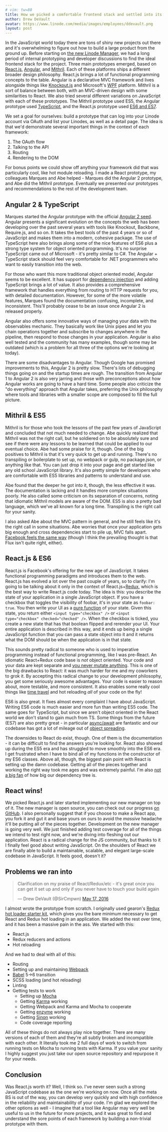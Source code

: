 ```yaml
---
# vim: tw=80
title: How we picked a comfortable frontend stack and settled into its ecosystem
author: Drew DeVault
avatar: https://www.linode.com/media/images/employees/ddevault.png
layout: post
---
```


In the JavaScript world today there are tons of shiny new projects out there and
it's overwhelming to figure out how to build a large product from the ground up.
Before starting on [the new Linode Manager](https://github.com/Linode/manager),
we had a long period of internal prototyping and developer discussions to find
the ideal frontend stack for the project. Three main prototypes emerged, based
on [React.js](http://facebook.github.io/react/),
[Angular](https://angularjs.org/), and [Mithril](http://mithril.js.org/). Each
of these platforms ships a different broader design philosophy. React.js brings
a lot of functional programming concepts to the table. Angular is a declarative
MVC framework and lives alongside things like
[Knockout.js](http://knockoutjs.com/) and Microsoft's
[WPF](https://msdn.microsoft.com/en-us/library/ms754130(v=vs.110).aspx)
platform. Mithril is a sort of balance between both, with an MVC-driven design
with some similarities to React. We also tried several different variations on
JavaScript with each of these prototypes. The Mithril prototype used ES5, the
Angular prototype used [TypeScript](http://www.typescriptlang.org/), and the
React.js prototype used [ES6 and
ES7](https://hacks.mozilla.org/2015/04/es6-in-depth-an-introduction/).

We set a goal for ourselves: build a prototype that can log into your Linode
account via OAuth and list your Linodes, as well as a detail page. The idea is
that we'd demonstrate several important things in the context of each framework:

1. The OAuth flow
1. Talking to the API
1. Routing
1. Rendering to the DOM

For bonus points we could show off anything your framework did that was
particularly cool, like hot module reloading. I made a React prototype, my
colleagues Marques and Abe helped - Marques did the Angular 2 prototype, and Abe
did the Mithril prototype. Eventually we presented our prototypes and
recommendations to the rest of the development team.

## Angular 2 & TypeScript

Marques started the Angular prototype with the official [Angular 2
seed](https://github.com/angular/angular2-seed). Angular presents a significant
evolution on the concepts the web has been developing over the past several
years with tools like Knockout, Backbone, Require.js, and so on. It takes the
best tools of the past 4 years or so of JavaScript and makes them into a modern,
cohesive package. The use of TypeScript here also brings along some of the nice
features of ES6 plus a strong type system for object oriented programming. It's
no surprise TypeScript came out of Microsoft - it's pretty similar to C#. The
Angular + TypeScript stack should feel very comfortable for .NET programmers who
want to easily transition into the web.

For those who want this more traditional object oriented model, Angular seems to
be excellent. It has support for [dependency
injection](https://docs.angularjs.org/guide/di) and adding TypeScript brings a
lot of value. It also provides a comprehensive framework that handles everything
from routing to HTTP requests for you, with detailed documentation. However,
for some of the more volatile features, Marques found the documentation
confusing, incomplete, and inconsistent. This'll probably cease to be an issue
once Angular 2 is released properly.

Angular also offers some innovative ways of managing your data with the
observables mechanic. They basically work like Unix pipes and let you chain
operations together and subscribe to changes anywhere in the pipeline, then
respond to those changes in your application. Angular is also well tested and
the community has many examples, though some may be outdated (which is a problem
for all three of the options we're looking at today).

There are some disadvantages to Angular. Though Google has promised improvements
to this, Angular 2 is pretty slow. There's lots of debugging things going on and
the startup times are rough. The transition from Angular 1 to Angular 2 is also
very jarring and those with preconceptions about how Angular works are going to
have a hard time. Some people also criticize the "do everything" approach that
Angular takes, preferring the Unix philosophy where tools and libraries with a
smaller scope are composed to fill the full picture.

## Mithril & ES5

Mithril is for those who took the lessons of the past few years of JavaScript
and concluded that not much needed to change. Abe quickly realized that Mithril
was not the right call, but he soldiered on to be absolutely sure and see if
there were any lessons to be learned that could be applied to our eventual
choice. Abe had some praise for it, though. One of the big positives to Mithril
is that it's very quick to get up and running. There's no transpiling or
boilerplate to set up, no webpack or gulp, no package.json, or anything like
that. You can just drop it into your page and get started like any old school
JavaScript library. It's also pretty simple for developers who are comfortable
with ES5 libraries and patterns to understand and use.

Abe found that the deeper he got into it, though, the less effective it was. The
documentation is lacking and it handles more complex situations poorly. He also
called some criticism on its separation of concerns, noting that idiomatic
Mithril models are aware of the DOM. ES5 is also a pretty bad language, which
we've all known for a long time. Transpiling is the right call for your sanity.

I also asked Abe about the MVC pattern in general, and he still feels like it's
the right call in some situations. Abe worries that once your application gets
big enough and cross dependencies start to pile up, MVC falls apart. [Facebook
feels the same way](http://facebook.github.io/flux/) (though I think the
prevailing thought is that Flux isn't quite right, either).

## React.js & ES6

React.js is Facebook's offering for the new age of JavaScript. It takes
functional programming paradigms and introduces them to the web. React.js has
evolved a lot over the past couple of years, so to clarify: I'm going to be
talking about it only in the context of
React.js+[Redux](https://github.com/reactjs/redux), which is the best way to
write React.js code today. The idea is this: you describe the state of your
application in a single JavaScript object. If you have a checkbox that toggles
the visibility of foobar, it's in your state as `foobar: true`.  You then write
your UI as a [pure function](https://en.wikipedia.org/wiki/Pure_function) of
your state. Given this state, you return either `<input type="checkbox" />` or
`<input type="checkbox" checked="checked" />`. When the checkbox is ticked, you
create a new state that has that boolean flipped and rerender your UI. Your
entire application is described in this way, and it ends up being a single
JavaScript function that you can pass a state object into it and it
returns what the DOM should be when the application is in that state.

This sounds pretty radical to someone who is used to imperative programming
instead of functional programming, like I was pre-React. An idiomatic
React+Redux code base is *not* object oriented. Your code and your data are kept
separate and [you never mutate
anything](https://en.wikipedia.org/wiki/Immutability). This is one of the big
drawbacks to React: it was much harder for me and my coworkers to grok it. By
accepting this radical change to your development philosophy, you get some
seriously awesome advantages. Your code is easier to reason about, more
testable, and more consistent. It also enables some really cool things like
[time travel](https://www.youtube.com/watch?v=xsSnOQynTHs) and hot reloading
*all* of your code on the fly!

ES6 is also great. It fixes almost every complaint I have about JavaScript.
Writing ES6 code is much easier and more fun than writing ES5 code. The same
goes for TypeScript, but since we aren't object oriented in the React world we
don't stand to gain much from TS. Some things from the future (ES7) are also
pretty great - in particular
[async/await](https://jakearchibald.com/2014/es7-async-functions/) are fantastic
and our codebase has got a lot of mileage out of [object
spreading](https://github.com/sebmarkbage/ecmascript-rest-spread).

The downsides to React do exist, though. One of them is the documentation - it
can be difficult to find the answers you're looking for. React also showed up
during the ES5 era and has struggled to move smoothly into the ES6 era. I get
frustrated when I have to bind all of my functions in the constructor of my ES6
classes. Above all, though, the biggest pain point with React is setting up the
damn codebase. Getting all of the pieces together and working the right way took
me ages and was extremely painful. I'm also [not a big
fan](https://medium.com/@azerbike/i-ve-just-liberated-my-modules-9045c06be67c)
of how big our dependency tree is.

## React wins!

We picked React.js and later started implementing our new manager on top of it.
The new manager is open source, you can check out our progress [on
GitHub](https://github.com/Linode/manager). I also personally suggest that if
you choose to make a React app, you fork it and gut it and base yours on ours to
avoid the *massive* headache it'll be putting all of the pieces together.
Development on the new manager is going very well. We just finished adding test
coverage for all of the things we intend to test right now, and we're diving
into fleshing out our application. React is a radical change for the JS
community, but thanks to it I finally feel good about writing JavaScript. On the
shoulders of React we are finally able to build a maintainable, scalable, and
elegant large-scale codebase in JavaScript. It feels good, doesn't it?

## Problems we ran into

<blockquote class="twitter-tweet" data-lang="en"><p lang="en" dir="ltr">Clarification on my praise of React/Redux/etc - it&#39;s great once you can get it set up and only if you never have to touch your build again</p>&mdash; Drew DeVault (@SirCmpwn) <a href="https://twitter.com/SirCmpwn/status/732598136431087617">May 17, 2016</a></blockquote>
<script async src="//platform.twitter.com/widgets.js" charset="utf-8"></script>

I almost wrote the prototype from scratch. I originally used gearon's [Redux hot
loader starter kit](https://github.com/gaearon/react-hot-boilerplate), which
gives you the bare minimum necessary to get React and Redux hot loading in an
application. We added the rest over time, and it has been a massive pain in the
ass. We started with this:

* React.js
* Redux reducers and actions
* Hot reloading

And we had to deal with all of this:

* Routing
* Setting up and maintaining [Webpack](http://mochajs.org/)
* [Babel](http://babeljs.io/) 5->6 transition
* SCSS loading (and hot reloading)
* Linting
* Getting tests to work
    * Setting up [Mocha](http://mochajs.org/)
    * Getting [Karma](https://karma-runner.github.io/0.13/index.html) working
    * Getting Webpack and Karma and Mocha to cooperate
    * Getting [enzyme](https://github.com/airbnb/enzyme) working
    * Getting [Sinon](https://webpack.github.io/) working
    * Code coverage reporting

All of these things do not always play nice together. There are many versions of
each of them and they're all subtly broken and incompatible with each other. It
literally took me 2 full days of work to switch from running tests on Mocha to
running tests with Karma. If you value your sanity I highly suggest you just
take our open source repository and repurpose it for your needs.

## Conclusion

Was React.js worth it? Well, I think so. I've never seen such a strong
JavaScript codebase as the one we're working on now. Once all the meta BS is out
of the way, you can develop very quickly and with high confidence in the
reliability and maintainability of your code. I'm glad we explored the other
options as well - I imagine that a tool like Angular may very well be useful to
us in the future for more projects, and it was great to find and understand the
sore points of each framework by building a non-trivial prototype with them.
